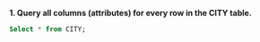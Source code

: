 
**1. Query all columns (attributes) for every row in the CITY table.**

```sql
Select * from CITY;
```
